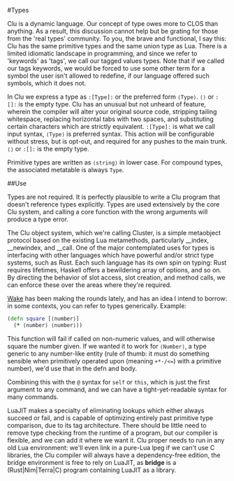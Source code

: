 #Types

Clu is a dynamic language. Our concept of type owes more to CLOS than anything. As a result, this discussion cannot help but be grating for those from the 'real types' community. To you, the brave and functional, I say this: Clu has the same primitive types and the same union type as Lua. There is a limited idiomatic landscape in programming, and since we refer to 'keywords' as 'tags', we call our tagged values types. Note that if we called our tags keywords, we would be forced to use some other term for a symbol the user isn't allowed to redefine, if our language offered such symbols, which it does not. 

In Clu we express a type as `:[Type]:` or the preferred form `⟨Type⟩`. `⟨⟩` or `:[]:` is the empty type. Clu has an unusual but not unheard of feature, wherein the compiler will alter your original source code, stripping tailing whitespace, replacing horizontal tabs with two spaces, and substituting certain characters which are strictly equivalent. `:[Type]:` is what we call input syntax, `⟨Type⟩` is preferred syntax. This action will be configurable without stress, but is opt-out, and required for any pushes to the main trunk. `⟨⟩` or `:[]:` is the empty type.

Primitive types are written as `⟨string⟩` in lower case. For compound types, the associated metatable is always `Type`. 

##Use

Types are not required. It is perfectly plausible to write a Clu program that doesn't reference types explicitly. Types are used extensively by the core Clu system, and calling a core function with the wrong arguments will produce a type error. 

The Clu object system, which we're calling Cluster, is a simple metaobject protocol based on the existing Lua metamethods, particularly __index, __newindex, and __call. One of the major contemplated uses for types is interfacing with other languages which have powerful and/or strict type systems, such as Rust. Each such language has its own spin on typing: Rust requires lifetimes, Haskell offers a bewildering array of options, and so on. By directing the behavior of slot access, slot creation, and method calls, we can enforce these over the areas where they're required. 

[Wake](http://www.wakelang.com/) has been making the rounds lately, and has an idea I intend to borrow: in some contexts, you can refer to types generically. Example:

```clojure
(defn square [⟨number⟩] 
  (* ⟨number⟩ ⟨number⟩))
```

This function will fail if called on non-numeric values, and will otherwise square the number given. If we wanted it to work for `⟨Number⟩`, a type generic to any number-like entity (rule of thumb: it must do something sensible when primitively operated upon (meaning `+*-/<=`) with a primitive number), we'd use that in the defn and body. 

Combining this with the `@` syntax for `self` or `this`, which is just the first argument to any command, and we can have a tight-yet-readable syntax for many commands. 

LuaJIT makes a specialty of eliminating lookups which either always succeed or fail, and is capable of optimizing entirely past primitive type comparison, due to its tag architecture. There should be little need to remove type checking from the runtime of a program, but our compiler is flexible, and we can add it where we want it. Clu proper needs to run in any old Lua environment: we'll even link in a pure-Lua lpeg if we can't use C libraries, the Clu compiler will always have a dependency-free edition, the bridge environment is free to rely on LuaJIT, as **bridge** is a (Rust|Nim|Terra|C) program containing LuaJIT as a library. 